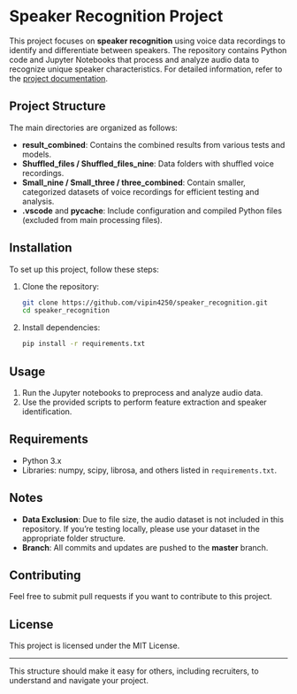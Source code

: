 # Speaker Recognition Project

This project focuses on **speaker recognition** using voice data recordings to identify and differentiate between speakers. The repository contains Python code and Jupyter Notebooks that process and analyze audio data to recognize unique speaker characteristics. For detailed information, refer to the [project documentation](https://github.com/vipin4250/speaker_recognition/blob/main/UI21CS65_Speaker_recognition%20(1).pdf).

## Project Structure

The main directories are organized as follows:

- **result_combined**: Contains the combined results from various tests and models.
- **Shuffled_files / Shuffled_files_nine**: Data folders with shuffled voice recordings.
- **Small_nine / Small_three / three_combined**: Contain smaller, categorized datasets of voice recordings for efficient testing and analysis.
- **.vscode** and **__pycache__**: Include configuration and compiled Python files (excluded from main processing files).

## Installation

To set up this project, follow these steps:

1. Clone the repository:
   ```bash
   git clone https://github.com/vipin4250/speaker_recognition.git
   cd speaker_recognition
   ```
2. Install dependencies:
   ```bash
   pip install -r requirements.txt
   ```

## Usage

1. Run the Jupyter notebooks to preprocess and analyze audio data.
2. Use the provided scripts to perform feature extraction and speaker identification.

## Requirements

- Python 3.x
- Libraries: numpy, scipy, librosa, and others listed in `requirements.txt`.

## Notes

- **Data Exclusion**: Due to file size, the audio dataset is not included in this repository. If you’re testing locally, please use your dataset in the appropriate folder structure.
- **Branch**: All commits and updates are pushed to the **master** branch.

## Contributing

Feel free to submit pull requests if you want to contribute to this project.

## License

This project is licensed under the MIT License.

---

This structure should make it easy for others, including recruiters, to understand and navigate your project.
